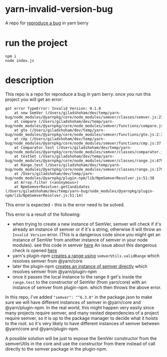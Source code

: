 # yarn-invalid-version-bug
A repo for [reproduce a bug](https://github.com/yarnpkg/berry/issues/2224) in yarn berry

# run the project
```
npm i
node index.js
```

# description
This repo is a repo for reproduce a bug in yarn berry.
once you run this project you will get an error:
```
got error TypeError: Invalid Version: 0.1.0
    at new SemVer (/Users/giladshoham/dev/temp/yarn-bug/node_modules/@yarnpkg/core/node_modules/semver/classes/semver.js:21:13)
    at compare (/Users/giladshoham/dev/temp/yarn-bug/node_modules/@yarnpkg/core/node_modules/semver/functions/compare.js:4:10)
    at gte (/Users/giladshoham/dev/temp/yarn-bug/node_modules/@yarnpkg/core/node_modules/semver/functions/gte.js:2:30)
    at cmp (/Users/giladshoham/dev/temp/yarn-bug/node_modules/@yarnpkg/core/node_modules/semver/functions/cmp.js:37:14)
    at Comparator.test (/Users/giladshoham/dev/temp/yarn-bug/node_modules/@yarnpkg/core/node_modules/semver/classes/comparator.js:73:12)
    at testSet (/Users/giladshoham/dev/temp/yarn-bug/node_modules/@yarnpkg/core/node_modules/semver/classes/range.js:479:17)
    at Range.test (/Users/giladshoham/dev/temp/yarn-bug/node_modules/@yarnpkg/core/node_modules/semver/classes/range.js:179:11)
    at /Users/giladshoham/dev/temp/yarn-bug/node_modules/@yarnpkg/plugin-npm/lib/NpmSemverResolver.js:51:38
    at Array.filter (<anonymous>)
    at NpmSemverResolver.getCandidates (/Users/giladshoham/dev/temp/yarn-bug/node_modules/@yarnpkg/plugin-npm/lib/NpmSemverResolver.js:51:14)
```
This error is expected - this is the error need to be solved.

This error is a result of the following:
- when trying to create a new instance of SemVer, semver will check if it's already an instance of semver or if it's a string, otherwise it will throw an `Invalid Version` error.
(This is a dangerous code since you might get an instance of SemVer from another instance of semver in your node modules).
see this code in semver [here](https://github.com/npm/node-semver/blob/master/classes/semver.js#L11) 
An issue about this dangerous check is opened [here](https://github.com/npm/node-semver/issues/354)
- yarn's plugin-npm [creates a range using](https://github.com/yarnpkg/berry/blob/master/packages/plugin-npm/sources/NpmSemverResolver.ts#L46) `semverUtils.validRange` which resolves semver from @yarn/core
- later the plugin-npm [creates an instance of semver directly](https://github.com/yarnpkg/berry/blob/master/packages/plugin-npm/sources/NpmSemverResolver.ts#L57) which resolves semver from @yarn/plugin-npm
- once it passes the local instance to the range it get's inside the `range.test` to the constructor of SemVer (from yarn/core) with an instance of semver from plugin-npm. which then throws the above error.

In this repo, I've added `"semver": "^6.3.0"` in the package.json to make sure we will have different instances of semver in @yarn/core and @yarn/plugin-npm.
In the real world, this might happen very easily since many projects require semver, and many nested dependencies of a project require semver, so it is up to the package manager to decide what it hoists to the root. 
so it's very likely to have different instances of semver between @yarn/core and @yarn/plugin-npm.

A possible solution will be just to expose the SemVer constructor from the semverUtils in the core and use the constructor from there instead of call directly to the semver package in the plugin-npm.